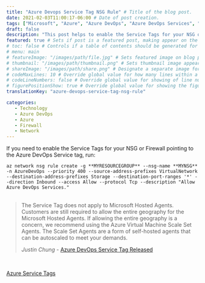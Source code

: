 ```yaml
---
title: "Azure Devops Service Tag NSG Rule" # Title of the blog post.
date: 2021-02-03T11:00:17-06:00 # Date of post creation.
tags: ["Microsoft", "Azure", "Azure DevOps", "Azure DevOps Services", "NSG", "Firewall", "Rules", "Service Tags", "Network", "Resource Groups"]
draft: false
description: "This post helps to enable the Service Tags for your NSG or Firewall pointing to the Azure DevOps Service tag." # Description used for search engine.
featured: true # Sets if post is a featured post, making appear on the home page side bar.
# toc: false # Controls if a table of contents should be generated for first-level links automatically.
# menu: main
# featureImage: "/images/path/file.jpg" # Sets featured image on blog post.
# thumbnail: "/images/path/thumbnail.png" # Sets thumbnail image appearing inside card on homepage.
# shareImage: "/images/path/share.png" # Designate a separate image for social media sharing.
# codeMaxLines: 10 # Override global value for how many lines within a code block before auto-collapsing.
# codeLineNumbers: false # Override global value for showing of line numbers within code block.
# figurePositionShow: true # Override global value for showing the figure label.
translationKey: "azure-devops-service-tag-nsg-rule"

categories:
   - Technology
   - Azure DevOps
   - Azure
   - Firewall
   - Network
---
```


If you need to enable the Service Tags for your NSG or Firewall pointing to the Azure DevOps Service tag, run:

```az network nsg rule create -g **MYRESOURCEGROUP** --nsg-name **MYNSG** -n AzureDevOps --priority 400 --source-address-prefixes VirtualNetwork --destination-address-prefixes Storage --destination-port-ranges '*' --direction Inbound --access Allow --protocol Tcp --description "Allow Azure DevOps Services."```<br><br>

> The Service Tag does not apply to Microsoft Hosted Agents. Customers are still required to allow the entire geography for the Microsoft Hosted Agents. If allowing the entire geography is a concern, we recommend using the Azure Virtual Machine Scale Set Agents. The Scale Set Agents are a form of self-hosted agents that can be autoscaled to meet your demands.
>
> <cite>Justin Chung</cite> - [Azure DevOps Service Tag Released](https://devblogs.microsoft.com/devops/azure-devops-service-tag-released/)

<br>

[Azure Service Tags](https://docs.microsoft.com/en-us/azure/virtual-network/service-tags-overview)
